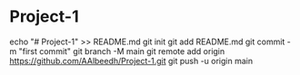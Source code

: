 # Project-1
echo "# Project-1" >> README.md
git init
git add README.md
git commit -m "first commit"
git branch -M main
git remote add origin https://github.com/AAlbeedh/Project-1.git
git push -u origin main
